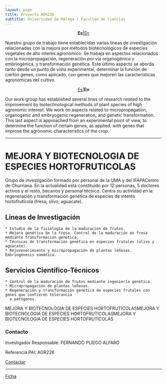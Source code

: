 ```yaml
---
layout: page
title: Proyecto AGR226
subtitle: Universidad de Málaga / Facultad de Ciencias
---
```

<a id="Es"></a>
<center>
<p><b>Es</b>|<a href="#En">En</a></p>
</center>

<p>Nuestro grupo de trabajo tiene establecidas varias líneas de investigación relacionadas con la mejora por métodos biotécnológicos de especies vegetales de alto interés agronómico. Se trabaja en aspectos relacionados con la micropropagación, regeneración por vía organogénica y embriogénica, y transformación genética. Este último aspecto se aborda tanto desde un punto de vista experimental, determinar la función de ciertos genes, como aplicado, con genes que mejoren las características agronómicas del cultivo.</p>

<a id="En"></a>  
<center>
<p><a href="#Es">Es</a>|<b>En</b></p>
</center>

<p>Our work group has established several lines of research related to the improvement by biotechnological methods of plant species of high agronomic interest. We work on aspects related to micropropagation, organogenic and embryogenic regeneration, and genetic transformation. This last aspect is approached from an experimental point of view, to determine the function of certain genes, as applied, with genes that improve the agronomic characteristics of the crop.</p>

***

# MEJORA Y BIOTECNOLOGIA DE ESPECIES HORTOFRUTICOLAS


Grupo de investigación formado por personal de la UMA y del IFAPACentro de Churriana. En la actualidad está constituido por 12 personas, 5 doctores activos y el resto, becarios y personal técnico. Centra su actividad en la regeneración y transformación genética de especies de interés hortofrutícola (fresa, olivo, aguacate).


## Líneas de Investigación

    * Estudio de la fisiología de la maduración de frutos.
    * Mejora genética de la fresa. Control de la maduración en fresa mediante transformación genética.
    * Técnicas de transformación genética en especies frutales (olivo y aguacate).
    * Rejuvenecimiento y micropropagación de plantas leñosas. Embriogénesis somática.

 
## Servicios Científico-Técnicos

    * Control de la maduración de frutos mediante ingeniería genética.
    * Micropropagación de plantas leñosas.
    * Regeneración y transformación genética de especies frutales con genes que confieren tolerancia 
	  a patógenos.

MEJORA Y BIOTECNOLOGIA DE ESPECIES HORTOFRUTICOLASMEJORA Y BIOTECNOLOGIA DE ESPECIES HORTOFRUTICOLASMEJORA Y BIOTECNOLOGIA DE ESPECIES HORTOFRUTICOLAS

 
### Contacto

Investigador Responsable: FERNANDO PLIEGO ALFARO

Referencia PAI: AGR226

[Contactar](http://ofertaidi.uma.es/contacto.php?idgrupo=AGR226)         

---

[Ficha](http://ofertaidi.uma.es/fichas/AGR226.pdf)


